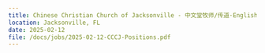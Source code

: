 ```yaml
---
title: Chinese Christian Church of Jacksonville - 中文堂牧师/传道·English Pastor·Youth Minister/Pastor·Children’s Minister/Pastor
location: Jacksonville, FL
date: 2025-02-12         
file: /docs/jobs/2025-02-12-CCCJ-Positions.pdf
---
```

